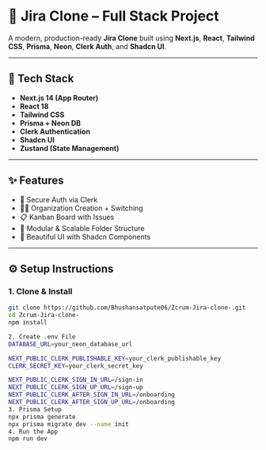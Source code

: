 # 🧩 Jira Clone – Full Stack Project

A modern, production-ready **Jira Clone** built using **Next.js**, **React**, **Tailwind CSS**, **Prisma**, **Neon**, **Clerk Auth**, and **Shadcn UI**.

---

## 🚀 Tech Stack

- **Next.js 14 (App Router)**
- **React 18**
- **Tailwind CSS**
- **Prisma + Neon DB**
- **Clerk Authentication**
- **Shadcn UI**
- **Zustand (State Management)**

---

## ✨ Features

- 🔐 Secure Auth via Clerk
- 🧑‍💼 Organization Creation + Switching
- 📋 Kanban Board with Issues
- 📁 Modular & Scalable Folder Structure
- 🎨 Beautiful UI with Shadcn Components

---

## ⚙️ Setup Instructions

### 1. Clone & Install

```bash
git clone https://github.com/Bhushansatpute06/Zcrum-Jira-clone-.git
cd Zcrum-Jira-clone-
npm install

2. Create .env File
DATABASE_URL=your_neon_database_url

NEXT_PUBLIC_CLERK_PUBLISHABLE_KEY=your_clerk_publishable_key
CLERK_SECRET_KEY=your_clerk_secret_key

NEXT_PUBLIC_CLERK_SIGN_IN_URL=/sign-in
NEXT_PUBLIC_CLERK_SIGN_UP_URL=/sign-up
NEXT_PUBLIC_CLERK_AFTER_SIGN_IN_URL=/onboarding
NEXT_PUBLIC_CLERK_AFTER_SIGN_UP_URL=/onboarding
3. Prisma Setup
npx prisma generate
npx prisma migrate dev --name init
4. Run the App
npm run dev
